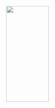 <p align="center">
  <a href="http://doggerjs.com">
    <img height="257" width="114" src="http://doggerjs.com/img/doggerjs.png"/>
  </a>
</p>
